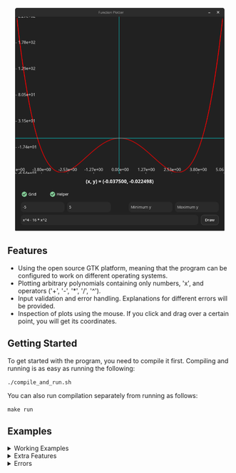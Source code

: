 <p align="center">

  <img height="500" width="auto" src="https://github.com/AhmedYasser5/function_plotter/blob/master/media/plotter.png" alt="Function Plotter">

</p>

## Features

* Using the open source GTK platform, meaning that the program can be configured to work on different operating systems.
* Plotting arbitrary polynomials containing only numbers, 'x', and operators ('+', '-', '*', '/', '^').
* Input validation and error handling. Explanations for different errors will be provided.
* Inspection of plots using the mouse. If you click and drag over a certain point, you will get its coordinates.

## Getting Started

To get started with the program, you need to compile it first. Compiling and running is as easy as running the following:

```shell
./compile_and_run.sh
```

You can also run compilation separately from running as follows:

```shell
make run
```

## Examples

<details><summary>Working Examples</summary>
<p align="center">

  <img src="https://github.com/AhmedYasser5/function_plotter/blob/master/media/Working_Example1.gif" alt="Working Example 1">
  <br><br>
  <img src="https://github.com/AhmedYasser5/function_plotter/blob/master/media/Working_Example2.gif" alt="Working Example 2">

</p>
</details>

<details><summary>Extra Features</summary>
<p align="center">

  <img src="https://github.com/AhmedYasser5/function_plotter/blob/master/media/Extra_Features1.gif" alt="Extra Features 1">
  <br><br>
  <img src="https://github.com/AhmedYasser5/function_plotter/blob/master/media/Extra_Features2.gif" alt="Extra Features 2">
  <br><br>
  <img src="https://github.com/AhmedYasser5/function_plotter/blob/master/media/Extra_Features3.gif" alt="Extra Features 3">

</p>
</details>

<details><summary>Errors</summary>
<p align="center">

  <img src="https://github.com/AhmedYasser5/function_plotter/blob/master/media/Errors1.gif" alt="Errors 1">
  <br><br>
  <img src="https://github.com/AhmedYasser5/function_plotter/blob/master/media/Errors2.gif" alt="Errors 2">

</p>
</details>
